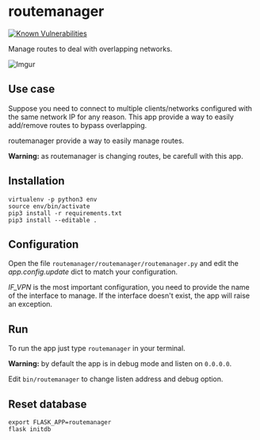 # routemanager
[![Known Vulnerabilities](https://snyk.io/test/github/tux-00/routemanager/badge.svg)](https://snyk.io/test/github/tux-00/routemanager)

Manage routes to deal with overlapping networks.

![Imgur](https://i.imgur.com/BPDQiAh.png)

## Use case
Suppose you need to connect to multiple clients/networks configured with the same network IP for any reason.
This app provide a way to easily add/remove routes to bypass overlapping.

routemanager provide a way to easily manage routes.

**Warning:** as routemanager is changing routes, be carefull with this app.

## Installation
```
virtualenv -p python3 env
source env/bin/activate
pip3 install -r requirements.txt
pip3 install --editable .
```

## Configuration
Open the file `routemanager/routemanager/routemanager.py` and edit the *app.config.update* dict to match your configuration.

*IF_VPN* is the most important configuration, you need to provide the name of the interface to manage. If the interface doesn't exist, the app will raise an exception.

## Run
To run the app just type `routemanager` in your terminal.

**Warning:** by default the app is in debug mode and listen on `0.0.0.0`.

Edit `bin/routemanager` to change listen address and debug option.

## Reset database
```
export FLASK_APP=routemanager
flask initdb
```

